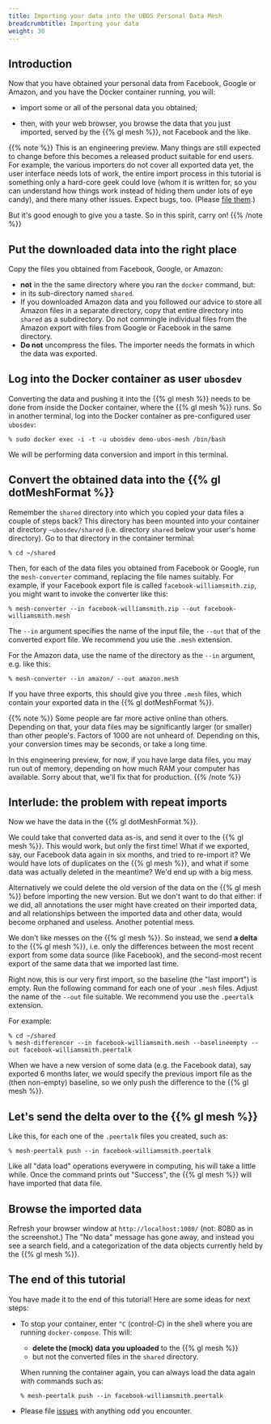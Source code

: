 ```yaml
---
title: Importing your data into the UBOS Personal Data Mesh
breadcrumbtitle: Importing your data
weight: 30
---
```


## Introduction

Now that you have obtained your personal data from Facebook, Google or Amazon,
and you have the Docker container running, you will:

* import some or all of the personal data you obtained;

* then, with your web browser, you browse the data that
  you just imported, served by the {{% gl mesh %}}, not Facebook and
  the like.

{{% note %}}
This is an engineering preview. Many things are still expected to change
before this becomes a released product suitable for end users. For example,
the various importers do not cover all exported data yet, the user interface
needs lots of work, the entire import process in this tutorial is something
only a hard-core geek could love (whom it is written for, so you can understand
how things work instead of hiding them under lots of eye candy), and there many
other issues. Expect bugs, too. (Please [file them](https://gitlab.com/ubos/).)

But it's good enough to give you a taste. So in this spirit, carry on!
{{% /note %}}

## Put the downloaded data into the right place

Copy the files you obtained from Facebook, Google, or Amazon:

* **not** in the the same directory where you ran the `docker`
  command, but:
* in its sub-directory named ``shared``.
* If you downloaded Amazon data and you followed our advice to store all Amazon
  files in a separate directory, copy that entire directory into ``shared``
  as a subdirectory. Do not commingle individual files from the Amazon export
  with files from Google or Facebook in the same directory.
* **Do not** uncompress the files. The importer needs the formats in which
  the data was exported.

## Log into the Docker container as user ``ubosdev``

Converting the data and pushing it into the {{% gl mesh %}} needs to be done from
inside the Docker container, where the {{% gl mesh %}} runs. So in another terminal,
log into the Docker container as pre-configured user ``ubosdev``:

```
% sudo docker exec -i -t -u ubosdev demo-ubos-mesh /bin/bash
```

We will be performing data conversion and import in this terminal.

## Convert the obtained data into the {{% gl dotMeshFormat %}}

Remember the `shared` directory into which you copied your data files a couple
of steps back? This directory has been mounted into your container at
directory `~ubosdev/shared` (i.e. directory `shared` below your user's
home directory). Go to that directory in the container terminal:

```
% cd ~/shared
```

Then, for each of the data files you obtained from Facebook or Google,
run the `mesh-converter` command, replacing the file names
suitably. For example, if your Facebook export file is called
`facebook-williamsmith.zip`, you might want to invoke the converter
like this:

```
% mesh-converter --in facebook-williamsmith.zip --out facebook-williamsmith.mesh
```

The ``--in`` argument specifies the name of the input file, the ``--out``
that of the converted export file. We recommend you use the ``.mesh`` extension.

For the Amazon data, use the name of the directory as the ``--in`` argument,
e.g. like this:

```
% mesh-converter --in amazon/ --out amazon.mesh
```

If you have three exports, this should give you three `.mesh` files,
which contain your exported data in the {{% gl dotMeshFormat %}}.

{{% note %}}
Some people are far more active online than others. Depending on that,
your data files may be significantly larger (or smaller) than other people's.
Factors of 1000 are not unheard of. Depending on this, your conversion
times may be seconds, or take a long time.

In this engineering preview, for now, if you have large data files, you may run
out of memory, depending on how much RAM your computer has available.
Sorry about that, we'll fix that for production.
{{% /note %}}

## Interlude: the problem with repeat imports

Now we have the data in the {{% gl dotMeshFormat %}}.

We could take that converted data as-is, and send it over to the {{% gl mesh %}}.
This would work, but only the first time! What if we exported, say, our
Facebook data again in six months, and tried to re-import it? We would have
lots of duplicates on the {{% gl mesh %}}, and what if some data was actually
deleted in the meantime? We'd end up with a big mess.

Alternatively we could delete the old version of the data on the {{% gl mesh %}}
before importing the new version. But we don't want to do that either: if we did, all
annotations the user might have created on their imported data, and all
relationships between the imported data and other data, would become orphaned
and useless. Another potential mess.

We don't like messes on the {{% gl mesh %}}. So instead, we send **a delta** to the
{{% gl mesh %}}, i.e. only the differences between the most recent export from some
data source (like Facebook), and the second-most recent export of the same data
that we imported last time.

Right now, this is our very first import, so the baseline (the "last import") is
empty. Run the following command for each one of your `.mesh` files. Adjust the name
of the ``--out`` file suitable. We recommend you use the `.peertalk` extension.

For example:

```
% cd ~/shared
% mesh-differencer --in facebook-williamsmith.mesh --baselineempty --out facebook-williamsmith.peertalk
```

When we have a new version of some data (e.g. the Facebook data), say exported 6 months
later, we would specify the previous import file as the (then non-empty) baseline, so we only
push the difference to the {{% gl mesh %}}.

## Let's send the delta over to the {{% gl mesh %}}

Like this, for each one of the `.peertalk` files you created, such as:

```
% mesh-peertalk push --in facebook-williamsmith.peertalk
```

Like all "data load" operations everywere in computing, his will take a little while.
Once the command prints out "Success", the {{% gl mesh %}} will have imported that
data file.

## Browse the imported data

Refresh your browser window at `http://localhost:1080/` (not: 8080 as in the screenshot.)
The "No data" message has gone away, and instead you see a search field, and a
categorization of the data objects currently held by the
{{% gl mesh %}}.

## The end of this tutorial

You have made it to the end of this tutorial! Here are some ideas for next steps:

* To stop your container, enter `^C` (control-C) in the shell where you are running `docker-compose`.
  This will:

  * **delete the (mock) data you uploaded** to the {{% gl mesh %}}
  * but not the converted files in the `shared` directory.

  When running the container again, you can always load the data again with commands such as:

  ```
  % mesh-peertalk push --in facebook-williamsmith.peertalk
  ```

* Please file [issues](https://gitlab.com/ubos/) with anything odd you encounter.

